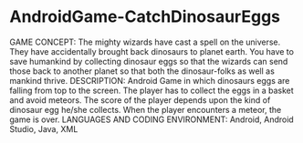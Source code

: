 # AndroidGame-CatchDinosaurEggs
GAME CONCEPT: The mighty wizards have cast a spell on the universe. They have accidentally brought back dinosaurs to planet earth. You have to save humankind by collecting dinosaur eggs so that the wizards can send those back to another planet so that both the dinosaur-folks as well as mankind thrive.   DESCRIPTION: Android Game in which dinosaurs eggs are falling from top to the screen. The player has to collect the eggs in a basket and avoid meteors. The score of the player depends upon the kind of dinosaur egg he/she collects. When the player encounters a meteor, the game is over.  LANGUAGES AND CODING ENVIRONMENT: Android, Android Studio, Java, XML

